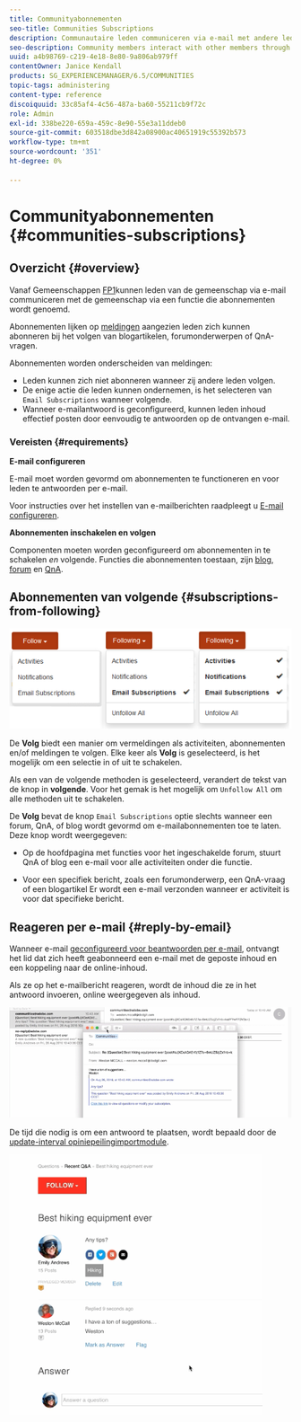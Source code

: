 ```yaml
---
title: Communityabonnementen
seo-title: Communities Subscriptions
description: Communautaire leden communiceren via e-mail met andere leden
seo-description: Community members interact with other members through email
uuid: a4b98769-c219-4e18-8e80-9a806ab979ff
contentOwner: Janice Kendall
products: SG_EXPERIENCEMANAGER/6.5/COMMUNITIES
topic-tags: administering
content-type: reference
discoiquuid: 33c85af4-4c56-487a-ba60-55211cb9f72c
role: Admin
exl-id: 338be220-659a-459c-8e90-55e3a11ddeb0
source-git-commit: 603518dbe3d842a08900ac40651919c55392b573
workflow-type: tm+mt
source-wordcount: '351'
ht-degree: 0%

---
```


# Communityabonnementen {#communities-subscriptions}

## Overzicht {#overview}

Vanaf Gemeenschappen [FP1](deploy-communities.md#latestfeaturepack)kunnen leden van de gemeenschap via e-mail communiceren met de gemeenschap via een functie die abonnementen wordt genoemd.

Abonnementen lijken op [meldingen](notifications.md) aangezien leden zich kunnen abonneren bij het volgen van blogartikelen, forumonderwerpen of QnA-vragen.

Abonnementen worden onderscheiden van meldingen:

* Leden kunnen zich niet abonneren wanneer zij andere leden volgen.
* De enige actie die leden kunnen ondernemen, is het selecteren van `Email Subscriptions` wanneer volgende.
* Wanneer e-mailantwoord is geconfigureerd, kunnen leden inhoud effectief posten door eenvoudig te antwoorden op de ontvangen e-mail.

### Vereisten {#requirements}

**E-mail configureren**

E-mail moet worden gevormd om abonnementen te functioneren en voor leden te antwoorden per e-mail.

Voor instructies over het instellen van e-mailberichten raadpleegt u [E-mail configureren](email.md).

**Abonnementen inschakelen en volgen**

Componenten moeten worden geconfigureerd om abonnementen in te schakelen *en* volgende. Functies die abonnementen toestaan, zijn [blog](blog-feature.md), [forum](forum.md) en [QnA](working-with-qna.md).

## Abonnementen van volgende {#subscriptions-from-following}

![abonnement-volgende](assets/subscription-following.png)

De **Volg** biedt een manier om vermeldingen als activiteiten, abonnementen en/of meldingen te volgen. Elke keer als **Volg** is geselecteerd, is het mogelijk om een selectie in of uit te schakelen.

Als een van de volgende methoden is geselecteerd, verandert de tekst van de knop in **volgende**. Voor het gemak is het mogelijk om `Unfollow All` om alle methoden uit te schakelen.

De **Volg** bevat de knop `Email Subscriptions` optie slechts wanneer een forum, QnA, of blog wordt gevormd om e-mailabonnementen toe te laten. Deze knop wordt weergegeven:

* Op de hoofdpagina met functies voor het ingeschakelde forum, stuurt QnA of blog een e-mail voor alle activiteiten onder die functie.

* Voor een specifiek bericht, zoals een forumonderwerp, een QnA-vraag of een blogartikel Er wordt een e-mail verzonden wanneer er activiteit is voor dat specifieke bericht.

## Reageren per e-mail {#reply-by-email}

Wanneer e-mail [geconfigureerd voor beantwoorden per e-mail](email.md#configure-polling-importer), ontvangt het lid dat zich heeft geabonneerd een e-mail met de geposte inhoud en een koppeling naar de online-inhoud.

Als ze op het e-mailbericht reageren, wordt de inhoud die ze in het antwoord invoeren, online weergegeven als inhoud.

![e-mailantwoord](assets/email-reply.png)

De tijd die nodig is om een antwoord te plaatsen, wordt bepaald door de [update-interval opiniepeilingimportmodule](email.md#configure-polling-importer).

![QA](assets/qa.png)
